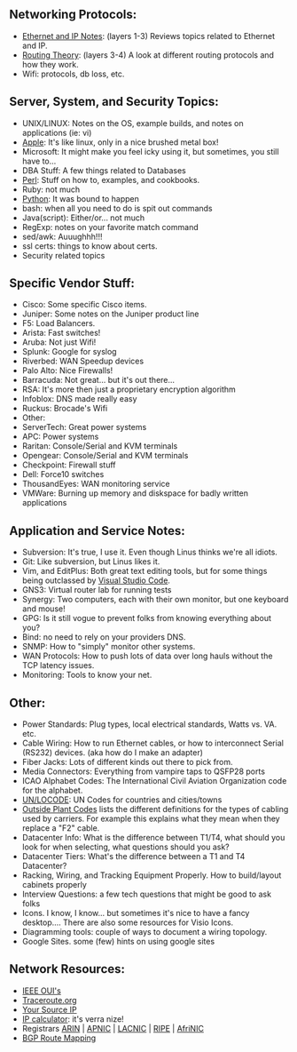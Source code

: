 ## Networking Protocols:

- [Ethernet and IP Notes](Networking/Eth-IP/README.md): (layers 1-3) Reviews topics related to Ethernet and IP. 
- [Routing Theory](Networking/Eth-IP/layer3/routing-theory.md): (layers 3-4) A look at different routing protocols and how they work.
- Wifi: protocols, db loss, etc. 

## Server, System, and Security Topics:
- UNIX/LINUX:  Notes on the OS, example builds, and notes on applications (ie: vi)
- [Apple](OS/apple/README.md): It's like linux, only in a nice brushed metal box!
- Microsoft: It might make you feel icky using it, but sometimes, you still have to...
- DBA Stuff: A few things related to Databases
- [Perl](perl/README.md): Stuff on how to, examples, and cookbooks.
- Ruby: not much
- [Python](python/README.md): It was bound to happen
- bash: when all you need to do is spit out commands
- Java(script): Either/or... not much
- RegExp: notes on your favorite match command
- sed/awk: Auuughhh!!!
- ssl certs: things to know about certs.
- Security related topics

## Specific Vendor Stuff:
- Cisco: Some specific Cisco items.
- Juniper: Some notes on the Juniper product line
- F5: Load Balancers. 
- Arista: Fast switches!
- Aruba: Not just Wifi!
- Splunk: Google for syslog
- Riverbed: WAN Speedup devices
- Palo Alto: Nice Firewalls!
- Barracuda: Not great... but it's out there...
- RSA: It's more then just a proprietary encryption algorithm
- Infoblox: DNS made really easy
- Ruckus: Brocade's Wifi
- Other:
- ServerTech: Great power systems
- APC: Power systems
- Raritan: Console/Serial and KVM terminals
- Opengear: Console/Serial and KVM terminals
- Checkpoint: Firewall stuff 
- Dell: Force10 switches
- ThousandEyes: WAN monitoring service
- VMWare: Burning up memory and diskspace for badly written applications

## Application and Service Notes:
- Subversion: It's true, I use it.  Even though Linus thinks we're all idiots. 
- Git: Like subversion, but Linus likes it.
- Vim, and EditPlus: Both great text editing tools, but for some things being outclassed by [Visual Studio Code](OS/apple/apps/MS-Code.md).
- GNS3: Virtual router lab for running tests
- Synergy: Two computers, each with their own monitor, but one keyboard and mouse!
- GPG: Is it still vogue to prevent folks from knowing everything about you?
- Bind: no need to rely on your providers DNS.
- SNMP: How to "simply" monitor other systems.
- WAN Protocols: How to push lots of data over long hauls without the TCP latency issues.
- Monitoring: Tools to know your net.

## Other:
- Power Standards: Plug types, local electrical standards, Watts vs. VA. etc.
- Cable Wiring: How to run Ethernet cables, or how to interconnect Serial (RS232) devices.  (aka how do I make an adapter)
- Fiber Jacks: Lots of different kinds out there to pick from.
- Media Connectors: Everything from vampire taps to QSFP28 ports
- ICAO Alphabet Codes: The International Civil Aviation Organization code for the alphabet.
- [UN/LOCODE](http://www.unece.org/cefact/locode/service/location.html): UN Codes for countries and cities/towns
- [Outside Plant Codes]() lists the different definitions for the types of cabling used by carriers. For example this explains what they mean when they replace a "F2" cable.
- Datacenter Info: What is the difference between T1/T4, what should you look for when selecting, what questions should you ask? 
- Datacenter Tiers: What's the difference between a T1 and T4 Datacenter?
- Racking, Wiring, and Tracking Equipment Properly. How to build/layout cabinets properly
- Interview Questions: a few tech questions that might be good to ask folks
- Icons.  I know, I know... but sometimes it's nice to have a fancy desktop....  There are also some resources for Visio Icons.
- Diagramming tools: couple of ways to document a wiring topology. 
- Google Sites.  some (few) hints on using google sites

## Network Resources:
- [IEEE OUI's](http://standards.ieee.org/regauth/oui/index.shtml)
- [Traceroute.org](http://traceroute.org/)
- [Your Source IP](http://www.hostip.info/)
- [IP calculator](http://jodies.de/ipcalc): it's verra nize!
- Registrars  [ARIN](http://www.arin.net/) | [APNIC](http://www.apnic.net/) | [LACNIC](http://www.lacnic.net/) | [RIPE](http://www.ripe.net/) | [AfriNIC](http://www.afrinic.org/)
- [BGP Route Mapping](http://www.ris.ripe.net/bgplay/)
